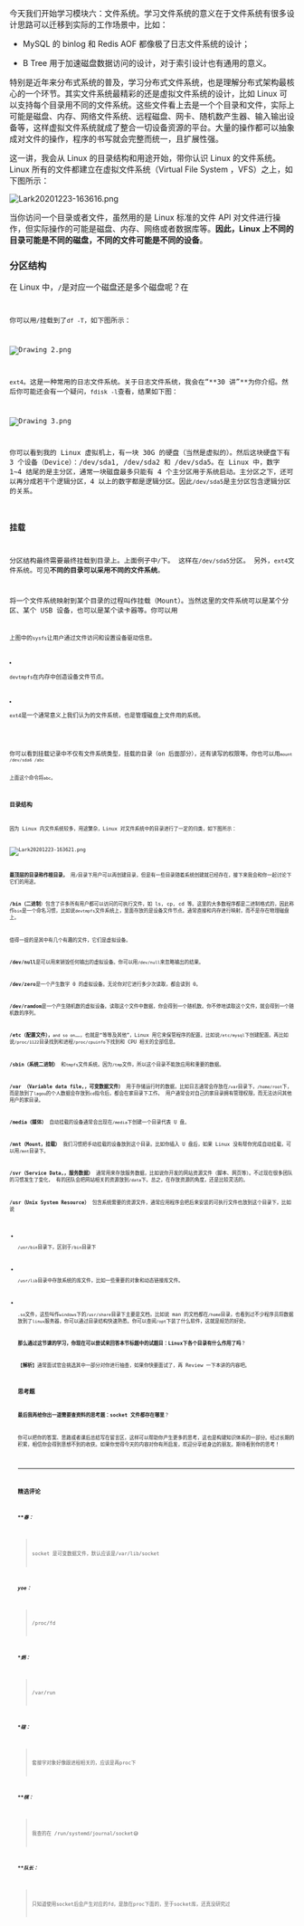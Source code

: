 <p  class="">今天我们开始学习模块六：文件系统。学习文件系统的意义在于文件系统有很多设计思路可以迁移到实际的工作场景中，比如：</p>
<ul >
<li >
<p >MySQL 的 binlog 和 Redis AOF 都像极了日志文件系统的设计；</p>
</li>
<li >
<p >B Tree 用于加速磁盘数据访问的设计，对于索引设计也有通用的意义。</p>
</li>
</ul>
<p >特别是近年来分布式系统的普及，学习分布式文件系统，也是理解分布式架构最核心的一个环节。其实文件系统最精彩的还是虚拟文件系统的设计，比如 Linux 可以支持每个目录用不同的文件系统。这些文件看上去是一个个目录和文件，实际上可能是磁盘、内存、网络文件系统、远程磁盘、网卡、随机数产生器、输入输出设备等，这样虚拟文件系统就成了整合一切设备资源的平台。大量的操作都可以抽象成对文件的操作，程序的书写就会完整而统一，且扩展性强。</p>
<p >这一讲，我会从 Linux 的目录结构和用途开始，带你认识 Linux 的文件系统。Linux 所有的文件都建立在虚拟文件系统（Virtual File System ，VFS）之上，如下图所示：</p>
<p ><img src="https://s0.lgstatic.com/i/image2/M01/03/D3/Cip5yF_jAd-APzhvAADyJAEGLTc170.png" alt="Lark20201223-163616.png" ></p>
<p >当你访问一个目录或者文件，虽然用的是 Linux 标准的文件 API 对文件进行操作，但实际操作的可能是磁盘、内存、网络或者数据库等。<strong >因此，Linux 上不同的目录可能是不同的磁盘，不同的文件可能是不同的设备</strong>。</p>
<h3 >分区结构</h3>
<p >在 Linux 中，<code data-backticks=" >/</code>是根目录。之前我们在“<strong >08 讲</strong>”提到过，每个目录可以是不同的文件系统（不同的磁盘或者设备）。你可能会问我，<code data-backticks=" >/</code>是对应一个磁盘还是多个磁盘呢？在<code data-backticks=" >/</code>创建目录的时候，目录属于哪个磁盘呢？</p>
<p ><img src="https://s0.lgstatic.com/i/image2/M01/03/D5/CgpVE1_jAeqAern4AAH5hspmQ0Y638.png" alt="Drawing 1.png" ></p>
<p >你可以用<code data-backticks=" >df -h</code>查看上面两个问题的答案，在上图中我的<code data-backticks=" >/</code>挂载到了<code data-backticks=" >/dev/sda5</code>上。如果你想要看到更多信息，可以使用<code data-backticks=" >df -T</code>，如下图所示：</p>
<p ><img src="https://s0.lgstatic.com/i/image2/M01/03/D5/CgpVE1_jAfGAf6BqAAGJaAmhd0Q927.png" alt="Drawing 2.png" ></p>
<p ><code data-backticks=" >/</code>的文件系统类型是<code data-backticks=" >ext4</code>。这是一种常用的日志文件系统。关于日志文件系统，我会在“**30 讲”**为你介绍。然后你可能还会有一个疑问，<code data-backticks=" >/dev/sda5</code>究竟是一块磁盘还是别的什么？这个时候你可以用<code data-backticks=" >fdisk -l</code>查看，结果如下图：</p>
<p ><img src="https://s0.lgstatic.com/i/image/M00/8B/FC/CgqCHl_jAf-AGBtKAANDnVrYDh0934.png" alt="Drawing 3.png" ></p>
<p >你可以看到我的 Linux 虚拟机上，有一块 30G 的硬盘（当然是虚拟的）。然后这块硬盘下有 3 个设备（Device）：/dev/sda1, /dev/sda2 和 /dev/sda5。在 Linux 中，数字 1~4 结尾的是主分区，通常一块磁盘最多只能有 4 个主分区用于系统启动。主分区之下，还可以再分成若干个逻辑分区，4 以上的数字都是逻辑分区。因此<code data-backticks=" >/dev/sda2</code>和<code data-backticks=" >/dev/sda5</code>是主分区包含逻辑分区的关系。</p>
<h3 >挂载</h3>
<p >分区结构最终需要最终挂载到目录上。上面例子中<code data-backticks=" >/dev/sda5</code>分区被挂载到了<code data-backticks=" >/</code>下。 这样在<code data-backticks=" >/</code>创建的文件都属于这个<code data-backticks=" >/dev/sda5</code>分区。 另外，<code data-backticks=" >/dev/sda5</code>采用<code data-backticks=" >ext4</code>文件系统。可见<strong >不同的目录可以采用不同的文件系统</strong>。</p>
<p >将一个文件系统映射到某个目录的过程叫作挂载（Mount）。当然这里的文件系统可以是某个分区、某个 USB 设备，也可以是某个读卡器等。你可以用<code data-backticks=" >mount -l</code>查看已经挂载的文件系统。</p>
<p ><img src="https://s0.lgstatic.com/i/image2/M01/03/D3/Cip5yF_jAfeAIaUWAANFrmAEXQM991.png" alt="Drawing 4.png" ></p>
<p >上图中的<code data-backticks=" >sysfs``proc``devtmpfs``tmpfs``ext4</code>都是不同的文件系统，下面我们来说说它们的作用。</p>
<ul >
<li >
<p ><code data-backticks=" >sysfs</code>让用户通过文件访问和设置设备驱动信息。</p>
</li>
<li >
<p ><code data-backticks=" >proc</code>是一个虚拟文件系统，让用户可以通过文件访问内核中的进程信息。</p>
</li>
<li >
<p ><code data-backticks=" >devtmpfs</code>在内存中创造设备文件节点。</p>
</li>
<li >
<p ><code data-backticks=" >tmpfs</code>用内存模拟磁盘文件。</p>
</li>
<li >
<p ><code data-backticks=" >ext4</code>是一个通常意义上我们认为的文件系统，也是管理磁盘上文件用的系统。</p>
</li>
</ul>
<p >你可以看到挂载记录中不仅有文件系统类型，挂载的目录（on 后面部分），还有读写的权限等。你也可以用<code data-backticks=" >mount</code>指令挂载一个文件系统到某个目录，比如说：</p>
<pre class="lang-plain" ><code data-language="plain">mount /dev/sda6 /abc
</code></pre>
<p >上面这个命令将<code data-backticks=" >/dev/sda6</code>挂载到目录<code data-backticks=" >abc</code>。</p>
<h3 >目录结构</h3>
<p >因为 Linux 内文件系统较多，用途繁杂，Linux 对文件系统中的目录进行了一定的归类，如下图所示：</p>
<p ><img src="https://s0.lgstatic.com/i/image/M00/8B/F1/Ciqc1F_jAhGADnWLAAFf1qd349k816.png" alt="Lark20201223-163621.png" ></p>
<p ><strong >最顶层的目录称作根目录，</strong> 用<code data-backticks=" >/</code>表示。<code data-backticks=" >/</code>目录下用户可以再创建目录，但是有一些目录随着系统创建就已经存在，接下来我会和你一起讨论下它们的用途。</p>
<p ><strong >/bin（二进制</strong>）包含了许多所有用户都可以访问的可执行文件，如 ls, cp, cd 等。这里的大多数程序都是二进制格式的，因此称作<code data-backticks=" >bin</code>目录。<code data-backticks=" >bin</code>是一个命名习惯，比如说<code data-backticks=" >nginx</code>中的可执行文件会在 Nginx 安装目录的 bin 文件夹下面。</p>
<p ><strong >/dev（设备文件）</strong> 通常挂载在<code data-backticks=" >devtmpfs</code>文件系统上，里面存放的是设备文件节点。通常直接和内存进行映射，而不是存在物理磁盘上。</p>
<p >值得一提的是其中有几个有趣的文件，它们是虚拟设备。</p>
<p ><strong >/dev/null</strong>是可以用来销毁任何输出的虚拟设备。你可以用<code data-backticks=" >&gt;</code>重定向符号将任何输出流重定向到<code data-backticks=" >/dev/null</code>来忽略输出的结果。</p>
<p ><strong >/dev/zero</strong>是一个产生数字 0 的虚拟设备。无论你对它进行多少次读取，都会读到 0。</p>
<p ><strong >/dev/ramdom</strong>是一个产生随机数的虚拟设备。读取这个文件中数据，你会得到一个随机数。你不停地读取这个文件，就会得到一个随机数的序列。</p>
<p ><strong >/etc（配置文件），</strong><code data-backticks=" >/etc</code>名字的含义是<code data-backticks=" >and so on……</code>，也就是“等等及其他”，Linux 用它来保管程序的配置。比如说<code data-backticks=" >mysql</code>通常会在<code data-backticks=" >/etc/mysql</code>下创建配置。再比如说<code data-backticks=" >/etc/passwd</code>是系统的用户配置，存储了用户信息。</p>
<p ><strong >/proc（进程和内核文件）</strong> 存储了执行中进程和内核的信息。比如你可以通过<code data-backticks=" >/proc/1122</code>目录找到和进程<code data-backticks=" >1122</code>关联的全部信息。还可以在<code data-backticks=" >/proc/cpuinfo</code>下找到和 CPU 相关的全部信息。</p>
<p ><strong >/sbin（系统二进制）</strong> 和<code data-backticks=" >/bin</code>类似，通常是系统启动必需的指令，也可以包括管理员才会使用的指令。</p>
<p ><strong >/tmp（临时文件）</strong> 用于存放应用的临时文件，通常用的是<code data-backticks=" >tmpfs</code>文件系统。因为<code data-backticks=" >tmpfs</code>是一个内存文件系统，系统重启的时候清除<code data-backticks=" >/tmp</code>文件，所以这个目录不能放应用和重要的数据。</p>
<p ><strong >/var （Variable data file,，可变数据文件）</strong> 用于存储运行时的数据，比如日志通常会存放在<code data-backticks=" >/var/log</code>目录下面。再比如应用的缓存文件、用户的登录行为等，都可以放到<code data-backticks=" >/var</code>目录下，<code data-backticks=" >/var</code>下的文件会长期保存。</p>
<p ><strong >/boot（启动）</strong> 目录下存放了 Linux 的内核文件和启动镜像，通常这个目录会写入磁盘最头部的分区，启动的时候需要加载目录内的文件。</p>
<p ><strong >/opt（Optional Software，可选软件）</strong> 通常会把第三方软件安装到这个目录。以后你安装软件的时候，可以考虑在这个目录下创建。</p>
<p ><strong >/root（root 用户家目录）</strong> 为了防止误操作，Linux 设计中 root 用户的家目录没有设计在<code data-backticks=" >/home/root</code>下，而是放到了<code data-backticks=" >/root</code>目录。</p>
<p ><strong >/home（家目录）</strong> 用于存放用户的个人数据，比如用户<code data-backticks=" >lagou</code>的个人数据会存放到<code data-backticks=" >/home/lagou</code>下面。并且通常在用户登录，或者执行<code data-backticks=" >cd</code>指令后，都会在家目录下工作。 用户通常会对自己的家目录拥有管理权限，而无法访问其他用户的家目录。</p>
<p ><strong >/media（媒体）</strong> 自动挂载的设备通常会出现在<code data-backticks=" >/media</code>目录下。比如你插入 U 盘，通常较新版本的 Linux 都会帮你自动完成挂载，也就是在<code data-backticks=" >/media</code>下创建一个目录代表 U 盘。</p>
<p ><strong >/mnt（Mount，挂载）</strong> 我们习惯把手动挂载的设备放到这个目录。比如你插入 U 盘后，如果 Linux 没有帮你完成自动挂载，可以用<code data-backticks=" >mount</code>命令手动将 U 盘内容挂载到<code data-backticks=" >/mnt</code>目录下。</p>
<p ><strong >/svr（Service Data,，服务数据）</strong> 通常用来存放服务数据，比如说你开发的网站资源文件（脚本、网页等）。不过现在很多团队的习惯发生了变化， 有的团队会把网站相关的资源放到<code data-backticks=" >/www</code>目录下，也有的团队会放到<code data-backticks=" >/data</code>下。总之，在存放资源的角度，还是比较灵活的。</p>
<p ><strong >/usr（Unix System Resource）</strong> 包含系统需要的资源文件，通常应用程序会把后来安装的可执行文件也放到这个目录下，比如说</p>
<ul >
<li >
<p ><code data-backticks=" >vim</code>编辑器的可执行文件通常会在<code data-backticks=" >/usr/bin</code>目录下，区别于<code data-backticks=" >ls</code>会在<code data-backticks=" >/bin</code>目录下</p>
</li>
<li >
<p ><code data-backticks=" >/usr/sbin</code>中会包含有通常系统管理员才会使用的指令。</p>
</li>
<li >
<p ><code data-backticks=" >/usr/lib</code>目录中存放系统的库文件，比如一些重要的对象和动态链接库文件。</p>
</li>
<li >
<p ><code data-backticks=" >/usr/lib</code>目录下会有大量的<code data-backticks=" >.so</code>文件，这些叫作<code data-backticks=" >Shared Object</code>，类似<code data-backticks=" >windows</code>下的<code data-backticks=" >dll</code>文件。</p>
</li>
<li >
<p ><code data-backticks=" >/usr/share</code>目录下主要是文档，比如说 man 的文档都在<code data-backticks=" >/usr/share/man</code>下面。</p>
</li>
</ul>
<h3 >总结</h3>
<p >这一讲我们了解了 Linux 虚拟文件系统的设计，并且熟悉了 Linux 的目录结构。我曾经看到不少程序员把程序装到了<code data-backticks=" >/home</code>目录，也看到过不少程序员将数据放到了<code data-backticks=" >/root</code>目录。这样做并不会带来致命性问题，但是会给其他和你一起工作的同事带来困扰。</p>
<p >今天我们讲到的这些规范是整个世界通用的，如果每个人都能遵循规范的原则，工作起来就会有很好的默契。登录一台<code data-backticks=" >linux</code>服务器，你可以通过目录结构快速熟悉。你可以查阅<code data-backticks=" >/etc</code>下的配置，看看<code data-backticks=" >/opt</code>下装了什么软件，这就是规范的好处。</p>
<p ><strong >那么通过这节课的学习，你现在可以尝试来回答本节标题中的试题目：Linux下各个目录有什么作用了吗</strong>？</p>
<p >【<strong >解析</strong>】通常面试官会挑选其中一部分对你进行抽查，如果你快要面试了，再 Review 一下本讲的内容吧。</p>
<h3 >思考题</h3>
<p ><strong >最后我再给你出一道需要查资料的思考题：socket 文件都存在哪里</strong>？</p>
<p  class="te-preview-highlight">你可以把你的答案、思路或者课后总结写在留言区，这样可以帮助你产生更多的思考，这也是构建知识体系的一部分。经过长期的积累，相信你会得到意想不到的收获。如果你觉得今天的内容对你有所启发，欢迎分享给身边的朋友。期待看到你的思考！</p>

---

### 精选评论

##### **春：
> socket 是可变数据文件，默认应该是/var/lib/socket

##### yoe：
> /proc/fd

##### *炳：
> /var/run

##### *碹：
> 套接字对象好像跟进程相关的，应该是再proc下

##### **棋：
> 我查的在 /run/systemd/journal/socket😅

##### **队长：
> 只知道使用socket后会产生对应的fd，是放在proc下面的，至于socket库，还真没研究过

